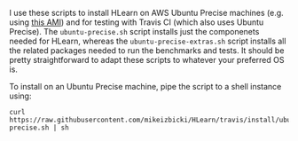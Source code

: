 I use these scripts to install HLearn on AWS Ubuntu Precise machines (e.g. using [this AMI](https://us-west-2.console.aws.amazon.com/ec2/home?region=us-west-2#LaunchInstanceWizard:ami=ami-17b0b127)) and for testing with Travis CI (which also uses Ubuntu Precise).
The `ubuntu-precise.sh` script installs just the componenets needed for HLearn, whereas the `ubuntu-precise-extras.sh` script installs all the related packages needed to run the benchmarks and tests.
It should be pretty straightforward to adapt these scripts to whatever your preferred OS is.

To install on an Ubuntu Precise machine, pipe the script to a shell instance using:
```
curl https://raw.githubusercontent.com/mikeizbicki/HLearn/travis/install/ubuntu-precise.sh | sh
```
